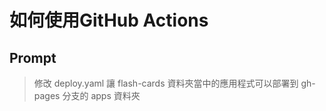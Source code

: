 # 如何使用GitHub Actions

## Prompt

> 修改 deploy.yaml 讓 flash-cards 資料夾當中的應用程式可以部署到 gh-pages 分支的 apps 資料夾